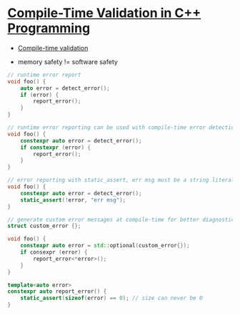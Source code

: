 # [Compile-Time Validation in C++ Programming](https://www.youtube.com/watch?v=jDn0rxWr0RY&list=PLHTh1InhhwT6U7t1yP2K8AtTEKmcM3XU_&index=9)

- [Compile-time validation](https://blog.andreiavram.ro/cpp-compilation-time-validation/)

* memory safety != software safety

```cpp
// runtime error report
void foo() {
    auto error = detect_error();
    if (error) {
        report_error();
    }
}

// runtime error reporting can be used with compile-time error detection
void foo() {
    constexpr auto error = detect_error();
    if constexpr (error) {
        report_error();
    }
}

// error reporting with static_assert, err msg must be a string literal
void foo() {
    constexpr auto error = detect_error();
    static_assert(!error, "err msg");
}

// generate custom error messages at compile-time for better diagnostics
struct custom_error {};

void foo() {
    constexpr auto error = std::optional(custom_error{});
    if consexpr (error) {
        report_error<*error>();
    }
}

template<auto error>
constexpr auto report_error() {
    static_assert(sizeof(error) == 0); // size can never be 0
}
```